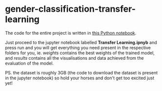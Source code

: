 # gender-classification-transfer-learning

The code for the entire project is written in [this Python notebook](https://github.com/angwanqi/gender-classification-transfer-learning/blob/main/Transfer%20Learning.ipynb).

Just proceed to the jupyter notebook labelled **Transfer Learning.ipnyb** and press run and you will get everything you need present in the respective folders for you, ie. *weights* contains the best weights of the trained model, and *results* contains all the visualisations and data achieved from the evaluation of the model.

PS. the dataset is roughly 3GB (the code to download the dataset is present in the jupyter notebook) so hold your horses and don't get too excited just yet!

